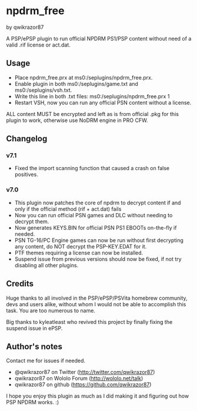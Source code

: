 # npdrm_free
by qwikrazor87

A PSP/ePSP plugin to run official NPDRM PS1/PSP content without need of a valid .rif license or act.dat.

## Usage
- Place npdrm_free.prx at ms0:/seplugins/npdrm_free.prx.
- Enable plugin in both ms0:/seplugins/game.txt and ms0:/seplugins/vsh.txt.
- Write this line in both .txt files:
	ms0:/seplugins/npdrm_free.prx 1
- Restart VSH, now you can run any official PSN content without a license.

ALL content MUST be encrypted and left as is from official .pkg for this plugin to work, otherwise use NoDRM engine in PRO CFW.

## Changelog
### v7.1
- Fixed the import scanning function that caused a crash on false positives.
### v7.0
- This plugin now patches the core of npdrm to decrypt content if and only if the official method (rif + act.dat) fails
- Now you can run official PSN games and DLC without needing to decrypt them.
- Now generates KEYS.BIN for official PSN PS1 EBOOTs on-the-fly if needed.
- PSN TG-16/PC Engine games can now be run without first decrypting any content, do NOT decrypt the PSP-KEY.EDAT for it.
- PTF themes requiring a license can now be installed.
- Suspend issue from previous versions should now be fixed, if not try disabling all other plugins.

## Credits
Huge thanks to all involved in the PSP/ePSP/PSVita homebrew community, devs and users alike,
without whom I would not be able to accomplish this task. You are too numerous to name.

Big thanks to kyleatleast who revived this project by finally fixing the suspend issue in ePSP.

## Author's notes
Contact me for issues if needed.
- @qwikrazor87 on Twitter (http://twitter.com/qwikrazor87)
- qwikrazor87 on Wololo Forum (http://wololo.net/talk)
- qwikrazor87 on github (https://github.com/qwikrazor87)

I hope you enjoy this plugin as much as I did making it and figuring out how PSP NPDRM works. :)
